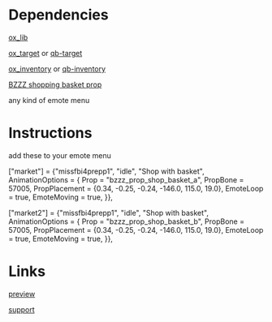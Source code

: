 # Dependencies

[ox_lib](https://github.com/overextended/ox_lib)

[ox_target](https://github.com/overextended/ox_target) or [qb-target](https://github.com/qbcore-framework/qb-target)

[ox_inventory](https://github.com/overextended/ox_inventory) or [qb-inventory](https://github.com/qbcore-framework/qb-inventory)

[BZZZ shopping basket prop](https://bzzz.tebex.io/package/5580495)

any kind of emote menu

# Instructions

add these to your emote menu

["market"] = {"missfbi4prepp1", "idle", "Shop with basket", AnimationOptions =
   {
      Prop = "bzzz_prop_shop_basket_a",
      PropBone = 57005,
      PropPlacement = {0.34, -0.25, -0.24, -146.0, 115.0, 19.0},
      EmoteLoop = true,
      EmoteMoving = true,
   }},


   ["market2"] = {"missfbi4prepp1", "idle", "Shop with basket", AnimationOptions =
   {
      Prop = "bzzz_prop_shop_basket_b",
      PropBone = 57005,
      PropPlacement = {0.34, -0.25, -0.24, -146.0, 115.0, 19.0},
      EmoteLoop = true,
      EmoteMoving = true,
   }},

# Links
[preview](https://youtu.be/u3QC1gm0j6M)

[support](https://dsc.gg/tropicgalxy)

